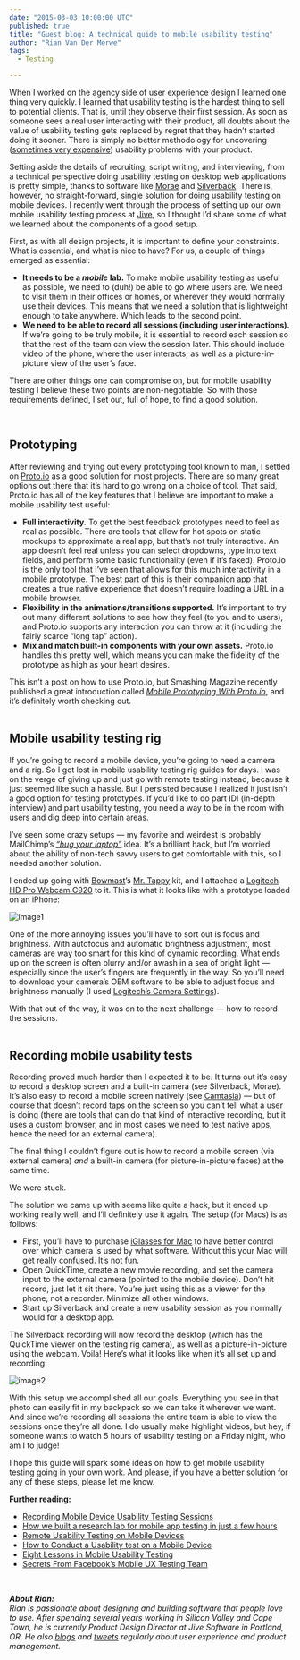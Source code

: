 ```yaml
---
date: "2015-03-03 10:00:00 UTC"
published: true
title: "Guest blog: A technical guide to mobile usability testing"
author: "Rian Van Der Merwe"
tags:
  - Testing

---
```


When I worked on the agency side of user experience design I learned one thing very quickly. I learned that usability testing is the hardest thing to sell to potential clients. That is, until they observe their first session. As soon as someone sees a real user interacting with their product, all doubts about the value of usability testing gets replaced by regret that they hadn’t started doing it sooner. There is simply no better methodology for uncovering ([sometimes very expensive](http://www.uie.com/articles/three_hund_million_button/)) usability problems with your product.<br/>

Setting aside the details of recruiting, script writing, and interviewing, from a technical perspective doing usability testing on desktop web applications is pretty simple, thanks to software like [Morae](http://www.techsmith.com/morae.html) and [Silverback](http://silverbackapp.com). There is, however, no straight-forward, single solution for doing usability testing on mobile devices. I recently went through the process of setting up our own mobile usability testing process at [Jive](https://www.jivesoftware.com), so I thought I’d share some of what we learned about the components of a good setup.<br/>

First, as with all design projects, it is important to define your constraints. What is essential, and what is nice to have? For us, a couple of things emerged as essential:<br/>

* <b>It needs to be a <i>mobile</i> lab.</b> To make mobile usability testing as useful as possible, we need to (duh!) be able to go where users are. We need to visit them in their offices or homes, or wherever they would normally use their devices. This means that we need a solution that is lightweight enough to take anywhere. Which leads to the second point.<br/>
* <b>We need to be able to record all sessions (including user interactions).</b> If we’re going to be truly mobile, it is essential to record each session so that the rest of the team can view the session later. This should include video of the phone, where the user interacts, as well as a picture-in-picture view of the user’s face.<br/>

There are other things one can compromise on, but for mobile usability testing I believe these two points are non-negotiable. So with those requirements defined, I set out, full of hope, to find a good solution.<br/>

<br/>
<h2>Prototyping</h2>

After reviewing and trying out every prototyping tool known to man, I settled on [Proto.io](https://proto.io) as a good solution for most projects. There are so many great options out there that it’s hard to go wrong on a choice of tool. That said, Proto.io has all of the key features that I believe are important to make a mobile usability test useful:<br/>

* <b>Full interactivity.</b> To get the best feedback prototypes need to feel as real as possible. There are tools that allow for hot spots on static mockups to approximate a real app, but that’s not truly interactive. An app doesn’t feel real unless you can select dropdowns, type into text fields, and perform some basic functionality (even if it’s faked). Proto.io is the only tool that I’ve seen that allows for this much interactivity in a mobile prototype. The best part of this is their companion app that creates a true native experience that doesn’t require loading a URL in a mobile browser.<br/>
* <b>Flexibility in the animations/transitions supported.</b> It’s important to try out many different solutions to see how they feel (to you and to users), and Proto.io supports any interaction you can throw at it (including the fairly scarce “long tap” action).<br/>
* <b>Mix and match built-in components with your own assets.</b> Proto.io handles this pretty well, which means you can make the fidelity of the prototype as high as your heart desires.<br/>

This isn’t a post on how to use Proto.io, but Smashing Magazine recently published a great introduction called <i>[Mobile Prototyping With Proto.io](http://www.smashingmagazine.com/2015/02/19/mobile-prototyping-with-protoio/)</i>, and it’s definitely worth checking out.<br/>
<br/>

<h2>Mobile usability testing rig</h2>
If you’re going to record a mobile device, you’re going to need a camera and a rig. So I got lost in mobile usability testing rig guides for days. I was on the verge of giving up and just go with remote testing instead, because it just seemed like such a hassle. But I persisted because I realized it just isn’t a good option for testing prototypes. If you’d like to do part IDI (in-depth interview) and part usability testing, you need a way to be in the room with users and dig deep into certain areas.<br/>

I’ve seen some crazy setups — my favorite and weirdest is probably MailChimp’s <i>[“hug your laptop”](http://blog.mailchimp.com/remote-usability-testing-on-mobile-devices/)</i> idea. It’s a brilliant hack, but I’m worried about the ability of non-tech savvy users to get comfortable with this, so I needed another solution.<br/>

I ended up going with [Bowmast](http://www.bowmast.com)’s [Mr. Tappy](http://www.mrtappy.com) kit, and I attached a [Logitech HD Pro Webcam C920](http://www.amazon.com/Logitech-Webcam-Widescreen-Calling-Recording/dp/B006JH8T3S/ref=sr_1_1?sr=8-1&ie=UTF8&tag=leavethegreat-20&qid=1422922486) to it. This is what it looks like with a prototype loaded on an iPhone:<br/>

![image1](http://i1291.photobucket.com/albums/b548/grammccram/Screen%20Shot%202015-02-27%20at%2014.17.43_zpsxgosgalf.png)
<br/>

One of the more annoying issues you’ll have to sort out is focus and brightness. With autofocus and automatic brightness adjustment, most cameras are way too smart for this kind of dynamic recording. What ends up on the screen is often blurry and/or awash in a sea of bright light — especially since the user’s fingers are frequently in the way. So you’ll need to download your camera’s OEM software to be able to adjust focus and brightness manually (I used [Logitech’s Camera Settings](https://itunes.apple.com/us/app/logitech-camera-settings/id638332853?mt=12)).<br/>

With that out of the way, it was on to the next challenge — how to record the sessions.<br/>
<br/>

<h2>Recording mobile usability tests</h2>

Recording proved much harder than I expected it to be. It turns out it’s easy to record a desktop screen and a built-in camera (see Silverback, Morae). It’s also easy to record a mobile screen natively (see [Camtasia](http://www.techsmith.com/camtasia.html)) — but of course that doesn’t record taps on the screen so you can’t tell what a user is doing (there are tools that can do that kind of interactive recording, but it uses a custom browser, and in most cases we need to test native apps, hence the need for an external camera).<br/>

The final thing I couldn’t figure out is how to record a mobile screen (via external camera) <i>and</i> a built-in camera (for picture-in-picture faces) at the same time.<br/>

We were stuck.<br/>

The solution we came up with seems like quite a hack, but it ended up working really well, and I’ll definitely use it again. The setup (for Macs) is as follows:<br/>

* First, you’ll have to purchase [iGlasses for Mac](http://www.ecamm.com/mac/iglasses/) to have better control over which camera is used by what software. Without this your Mac will get really confused. It’s not fun.<br/>
* Open QuickTime, create a new movie recording, and set the camera input to the external camera (pointed to the mobile device). Don’t hit record, just let it sit there. You’re just using this as a viewer for the phone, not a recorder. Minimize all other windows.<br/>
* Start up Silverback and create a new usability session as you normally would for a desktop app.<br/>

The Silverback recording will now record the desktop (which has the QuickTime viewer on the testing rig camera), as well as a picture-in-picture using the webcam. Voila!
Here’s what it looks like when it’s all set up and recording:<br/>

![image2](http://i1291.photobucket.com/albums/b548/grammccram/Screen%20Shot%202015-02-27%20at%2014.17.53_zpsatmj9wvj.png)
<br/>

With this setup we accomplished all our goals. Everything you see in that photo can easily fit in my backpack so we can take it wherever we want. And since we’re recording all sessions the entire team is able to view the sessions once they’re all done. I do usually make highlight videos, but hey, if someone wants to watch 5 hours of usability testing on a Friday night, who am I to judge!<br/>

I hope this guide will spark some ideas on how to get mobile usability testing going in your own work. And please, if you have a better solution for any of these steps, please let me know.<br/>

<b>Further reading:</b><br/>

* [Recording Mobile Device Usability Testing Sessions](http://www.thoughtworks.com/insights/blog/recording-mobile-device-usability-testing-sessions-–-guerrilla-style)<br/>
* [How we built a research lab for mobile app testing in just a few hours](http://www.gv.com/lib/how-we-built-a-research-lab-for-mobile-app-testing-in-just-a-few-hours)<br/>
* [Remote Usability Testing on Mobile Devices](http://blog.mailchimp.com/remote-usability-testing-on-mobile-devices/)<br/>
* [How to Conduct a Usability test on a Mobile Device](http://www.measuringu.com/blog/mobile-usability-test.php)<br/>
* [Eight Lessons in Mobile Usability Testing](http://uxmag.com/articles/eight-lessons-in-mobile-usability-testing)<br/>
* [Secrets From Facebook’s Mobile UX Testing Team](http://www.fastcolabs.com/3007979/open-company/secrets-facebooks-mobile-ux-testing-team)<br/>
<br>

<i><b>About Rian:</b><br/>
Rian is passionate about designing and building software that people love to use. After spending several years working in Silicon Valley and Cape Town, he is currently Product Design Director at Jive Software in Portland, OR. He also [blogs](http://www.elezea.com) and [tweets](https://twitter.com/RianVDM) regularly about user experience and product management.</i>
